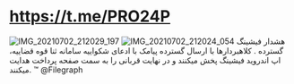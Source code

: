 # https://t.me/PRO24P
![IMG_20210702_212029_197](https://user-images.githubusercontent.com/86559971/124306912-49789900-db7c-11eb-96a0-5c8a4fb49f5d.jpg)
![IMG_20210702_212024_054](https://user-images.githubusercontent.com/86559971/124306939-51383d80-db7c-11eb-9a29-8e372379717a.jpg)
هشدار فیشینگ گسترده .
کلاهبردارها با ارسال گسترده پیامک با ادعای شکواییه سامانه ثنا قوه قضاییه، اپ اندروید فیشینگ پخش میکنند و در نهایت قربانی را به سمت صفحه پرداخت هدایت میکنند.
™ @Filegraph
